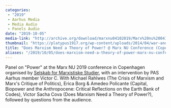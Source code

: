 ```yaml
---
categories:
 - "2019"
 - Aarhus Media
 - Media Audio
 - Panels Audio
date: "2019-10-05"
media-link: "http://archive.org/download/marxnu04102019/Marx%20nu%2004102019.mp3"
thumbnail: "https://platypus1917.org/wp-content/uploads/2014/04/war-and-rev.jpg"
title: "Does Marxism Need a Theory of Power? @ Marx NU Conference (Copenhagen, 05.10.19)"
aliases: "/2019/10/05/does-marxism-need-a-theory-of-power-marx-nu-conference-copenhagen-05-10-19/"
---
```


Panel on \"Power\" at the Marx NU 2019 conference in Copenhagen organised by [Selskab for Marxistiske Studier](https://www.facebook.com/MarxistiskeStudier/), with an intervention by PAS Aarhus member Victor C. With Michael Rahlwes (The Crisis of Marxism and Marx's Critique of Politics), Erica Borg & Amedeo Policante (Capital, Biopower and the Anthropocene: Critical Reflections on the Earth Bank of Codes), Victor Sacha Cova (Does Marxism Need a Theory of Power?), followed by questions from the audience. 
